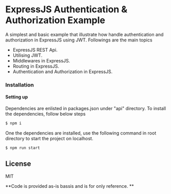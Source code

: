# ExpressJS Authentication & Authorization Example
A simplest and basic example that illustrate how handle authentication and authorization in ExpressJS using JWT. Followings are the main topics
 - ExpressJS REST Api.
 - Utilising JWT.
 - Middlewares in ExpressJS.
 - Routing in ExpressJS.
 - Authentication and Authorization in ExpressJS.
 

### Installation
#### Setting up
Dependencies are enlisted in packages.json under "api" directory. To install the dependencies, follow below steps
```sh
$ npm i
```
One the dependencies are installed, use the following command in root directory to start the project on localhost.
```sh
$ npm run start
```

License
----

MIT

**Code is provided as-is bassis and is for only reference. **

